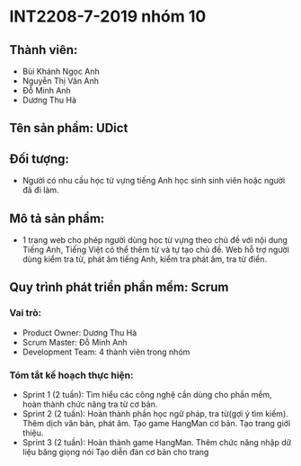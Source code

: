 # INT2208-7-2019 nhóm 10
## Thành viên:
  * Bùi Khánh Ngọc Anh
  * Nguyễn Thị Vân Anh
  * Đỗ Minh Anh
  * Dương Thu Hà
## Tên sản phẩm: UDict
## Đối tượng:
  * Người có nhu cầu học từ vựng tiếng Anh học sinh sinh viên hoặc người đã đi làm.
## Mô tả sản phẩm:
  * 1 trang web cho phép người dùng học từ vựng theo chủ đề với nội dung Tiếng Anh, Tiếng Việt có thể thêm từ và tự tạo chủ đề. Web hỗ trợ người dùng kiểm tra từ, phát âm tiếng Anh, kiểm tra phát âm, tra từ điển.
## Quy trình phát triển phần mềm: Scrum
### Vai trò:
  * Product Owner: Dương Thu Hà
  * Scrum Master: Đỗ Minh Anh
  * Development Team: 4 thành viên trong nhóm	
### Tóm tắt kế hoạch thực hiện:
  * Sprint 1 (2 tuần): Tìm hiểu các công nghệ cần dùng cho phần mềm, hoàn thành chức năng tra từ cơ bản.
  * Sprint 2 (2 tuần): Hoàn thành phần học ngữ pháp, tra từ(gợi ý tìm kiếm).
                       Thêm dịch văn bản, phát âm.
                       Tạo game HangMan cơ bản.
                       Tạo trang giới thiệu.
  * Sprint 3 (2 tuần): Hoàn thành game HangMan.
                       Thêm chức năng nhập dữ liệu băng giọng nói
                       Tạo diễn đàn cơ bản cho trang
                       
